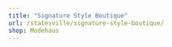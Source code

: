 ```yaml
---
title: "Signature Style Boutique"
url: /statesville/signature-style-boutique/
shop: Modehaus
---
```

